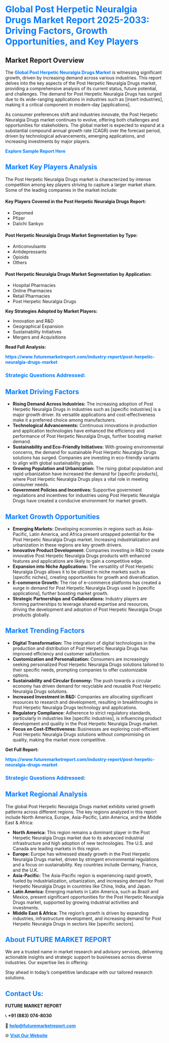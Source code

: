 <h1 style="color: #007BFF;">Global Post Herpetic Neuralgia Drugs Market Report 2025-2033: Driving Factors, Growth Opportunities, and Key Players</h1>

<section id="overview">
<h2>Market Report Overview</h2>
<p>The <a href="https://www.futuremarketreport.com/industry-report/post-herpetic-neuralgia-drugs-market" style="color: #007BFF; text-decoration: none;"><strong>Global Post Herpetic Neuralgia Drugs Market</strong></a> is witnessing significant growth, driven by increasing demand across various industries. This report delves into the key aspects of the Post Herpetic Neuralgia Drugs market, providing a comprehensive analysis of its current status, future potential, and challenges. The demand for Post Herpetic Neuralgia Drugs has surged due to its wide-ranging applications in industries such as [insert industries], making it a critical component in modern-day [applications].</p>
<p>As consumer preferences shift and industries innovate, the Post Herpetic Neuralgia Drugs market continues to evolve, offering both challenges and opportunities for stakeholders. The global market is expected to expand at a substantial compound annual growth rate (CAGR) over the forecast period, driven by technological advancements, emerging applications, and increasing investments by major players.</p>
</section>

<section id="overview">
<p><a href="https://www.futuremarketreport.com/request-sample/reportId=125526" style="color: #007BFF; text-decoration: none;"><strong>Explore Sample Report Here</strong></a></p>
</section>

<section id="key-players">
<h2 style="color: #007BFF;">Market Key Players Analysis</h2>
<p>The Post Herpetic Neuralgia Drugs market is characterized by intense competition among key players striving to capture a larger market share. Some of the leading companies in the market include:</p>
<h4>Key Players Covered in the Post Herpetic Neuralgia Drugs Report:</h4>
<ul><li>Depomed</li><li>Pfizer</li><li>Daiichi Sankyo</li></ul>
<h4>Post Herpetic Neuralgia Drugs Market Segmentation by Type:</h4>
<ul><li>Anticonvulsants</li><li>Antidepressants</li><li>Opioids</li><li>Others</li></ul>

<h4>Post Herpetic Neuralgia Drugs Market Segmentation by Application:</h4>
<ul><li>Hospital Pharmacies</li><li>Online Pharmacies</li><li>Retail Pharmacies</li><li>Post Herpetic Neuralgia Drugs</li></ul>
<p><strong>Key Strategies Adopted by Market Players:</strong></p>
<ul>
<li>Innovation and R&D</li>
<li>Geographical Expansion</li>
<li>Sustainability Initiatives</li>
<li>Mergers and Acquisitions</li>
</ul>
</section>

<section>
<p><strong>Read Full Analysis: </strong></p><a href="https://www.futuremarketreport.com/industry-report/post-herpetic-neuralgia-drugs-market" style="color: #007BFF; text-decoration: none;"><strong>https://www.futuremarketreport.com/industry-report/post-herpetic-neuralgia-drugs-market</strong></a>
<h3 style="color: #007BFF;">Strategic Questions Addressed:</h3>
</section>

<section id="driving-factors">
<h2 style="color: #007BFF;">Market Driving Factors</h2>
<ul>
<li><strong>Rising Demand Across Industries:</strong> The increasing adoption of Post Herpetic Neuralgia Drugs in industries such as [specific industries] is a major growth driver. Its versatile applications and cost-effectiveness make it a preferred choice among manufacturers.</li>
<li><strong>Technological Advancements:</strong> Continuous innovations in production and application technologies have enhanced the efficiency and performance of Post Herpetic Neuralgia Drugs, further boosting market demand.</li>
<li><strong>Sustainability and Eco-Friendly Initiatives:</strong> With growing environmental concerns, the demand for sustainable Post Herpetic Neuralgia Drugs solutions has surged. Companies are investing in eco-friendly variants to align with global sustainability goals.</li>
<li><strong>Growing Population and Urbanization:</strong> The rising global population and rapid urbanization have increased the demand for [specific products], where Post Herpetic Neuralgia Drugs plays a vital role in meeting consumer needs.</li>
<li><strong>Government Policies and Incentives:</strong> Supportive government regulations and incentives for industries using Post Herpetic Neuralgia Drugs have created a conducive environment for market growth.</li>
</ul>
</section>

<section id="growth-opportunities">
<h2 style="color: #007BFF;">Market Growth Opportunities</h2>
<ul>
<li><strong>Emerging Markets:</strong> Developing economies in regions such as Asia-Pacific, Latin America, and Africa present untapped potential for the Post Herpetic Neuralgia Drugs market. Increasing industrialization and urbanization in these regions are key growth drivers.</li>
<li><strong>Innovative Product Development:</strong> Companies investing in R&D to create innovative Post Herpetic Neuralgia Drugs products with enhanced features and applications are likely to gain a competitive edge.</li>
<li><strong>Expansion into Niche Applications:</strong> The versatility of Post Herpetic Neuralgia Drugs allows it to be utilized in niche markets such as [specific niches], creating opportunities for growth and diversification.</li>
<li><strong>E-commerce Growth:</strong> The rise of e-commerce platforms has created a surge in demand for Post Herpetic Neuralgia Drugs used in [specific applications], further boosting market growth.</li>
<li><strong>Strategic Partnerships and Collaborations:</strong> Industry players are forming partnerships to leverage shared expertise and resources, driving the development and adoption of Post Herpetic Neuralgia Drugs products globally.</li>
</ul>
</section>

<section id="trending-factors">
<h2 style="color: #007BFF;">Market Trending Factors</h2>
<ul>
<li><strong>Digital Transformation:</strong> The integration of digital technologies in the production and distribution of Post Herpetic Neuralgia Drugs has improved efficiency and customer satisfaction.</li>
<li><strong>Customization and Personalization:</strong> Consumers are increasingly seeking personalized Post Herpetic Neuralgia Drugs solutions tailored to their specific needs, prompting companies to offer customizable options.</li>
<li><strong>Sustainability and Circular Economy:</strong> The push towards a circular economy has driven demand for recyclable and reusable Post Herpetic Neuralgia Drugs solutions.</li>
<li><strong>Increased Investment in R&D:</strong> Companies are allocating significant resources to research and development, resulting in breakthroughs in Post Herpetic Neuralgia Drugs technology and applications.</li>
<li><strong>Regulatory Compliance:</strong> Adherence to strict regulatory standards, particularly in industries like [specific industries], is influencing product development and quality in the Post Herpetic Neuralgia Drugs market.</li>
<li><strong>Focus on Cost-Effectiveness:</strong> Businesses are exploring cost-efficient Post Herpetic Neuralgia Drugs solutions without compromising on quality, making the market more competitive.</li>
</ul>
</section>

<section>
<p><strong>Get Full Report: </strong></p><a href="https://www.futuremarketreport.com/industry-report/post-herpetic-neuralgia-drugs-market" style="color: #007BFF; text-decoration: none;"><strong>https://www.futuremarketreport.com/industry-report/post-herpetic-neuralgia-drugs-market</strong></a>
<h3 style="color: #007BFF;">Strategic Questions Addressed:</h3>
</section>


<section id="regional-analysis">
<h2 style="color: #007BFF;">Market Regional Analysis</h2>
<p>The global Post Herpetic Neuralgia Drugs market exhibits varied growth patterns across different regions. The key regions analyzed in this report include North America, Europe, Asia-Pacific, Latin America, and the Middle East & Africa:</p>
<ul>
<li><strong>North America:</strong> This region remains a dominant player in the Post Herpetic Neuralgia Drugs market due to its advanced industrial infrastructure and high adoption of new technologies. The U.S. and Canada are leading markets in this region.</li>
<li><strong>Europe:</strong> Europe has witnessed steady growth in the Post Herpetic Neuralgia Drugs market, driven by stringent environmental regulations and a focus on sustainability. Key countries include Germany, France, and the U.K.</li>
<li><strong>Asia-Pacific:</strong> The Asia-Pacific region is experiencing rapid growth, fueled by industrialization, urbanization, and increasing demand for Post Herpetic Neuralgia Drugs in countries like China, India, and Japan.</li>
<li><strong>Latin America:</strong> Emerging markets in Latin America, such as Brazil and Mexico, present significant opportunities for the Post Herpetic Neuralgia Drugs market, supported by growing industrial activities and investments.</li>
<li><strong>Middle East & Africa:</strong> The region’s growth is driven by expanding industries, infrastructure development, and increasing demand for Post Herpetic Neuralgia Drugs in sectors like [specific sectors].</li>
</ul>
</section>

<footer>
<h2 style="color: #007BFF;">About FUTURE MARKET REPORT</h2>
<p>We are a trusted name in market research and advisory services, delivering actionable insights and strategic support to businesses across diverse industries. Our expertise lies in offering:</p>

<p>Stay ahead in today’s competitive landscape with our tailored research solutions.</p>

<h2 style="color: #007BFF;">Contact Us:</h2>
<p><strong>FUTURE MARKET REPORT</strong></p>
<p>📞 <strong>+91 (883) 074-8030</strong></p>
<p>📧 <strong><a href="mailto:help@futuremarketreport.com" style="color: #007BFF;">help@futuremarketreport.com</a></strong></p>
<p>🌐 <strong><a href="https://www.futuremarketreport.com/" style="color: #007BFF;">Visit Our Website</a></strong></p>
</footer>
